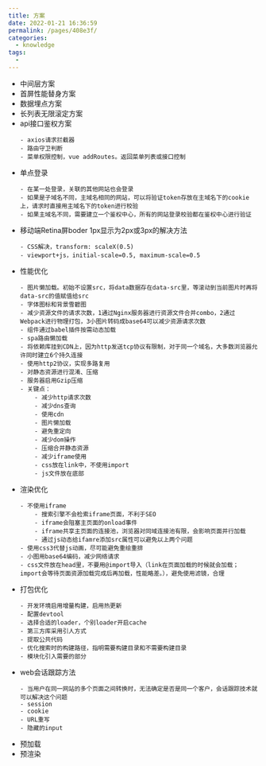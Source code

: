 ```yaml
---
title: 方案
date: 2022-01-21 16:36:59
permalink: /pages/408e3f/
categories:
  - knowledge
tags:
  - 
---
```


- 中间层方案
- 首屏性能替身方案
- 数据埋点方案
- 长列表无限滚定方案
- api接口鉴权方案
    ```
    - axios请求拦截器
    - 路由守卫判断
    - 菜单权限控制，vue addRoutes。返回菜单列表或接口控制
    ```
- 单点登录
    ```
    - 在某一处登录，关联的其他网站也会登录
    - 如果是子域名不同，主域名相同的网站，可以将验证token存放在主域名下的cookie上，请求时直接用主域名下的token进行校验
    - 如果主域名不同，需要建立一个鉴权中心，所有的网站登录校验都在鉴权中心进行验证
    ```
- 移动端Retina屏boder 1px显示为2px或3px的解决方法
    ```
    - CSS解决，transform: scaleX(0.5)
    - viewport+js，initial-scale=0.5, maximum-scale=0.5
    ```
- 性能优化
    ```
    - 图片懒加载。初始不设置src，将data数据存在data-src里，等滚动到当前图片时再将data-src的值赋值给src
    - 字体图标和背景雪碧图
    - 减少资源文件的请求次数，1通过Nginx服务器进行资源文件合并combo，2通过Webpack进行物理打包，3小图片转码成base64可以减少资源请求次数
    - 组件通过babel插件按需动态加载
    - spa路由懒加载
    - 将依赖库挂到CDN上，因为http发送tcp协议有限制，对于同一个域名，大多数浏览器允许同时建立6个持久连接
    - 使用http2协议，实现多路复用
    - 对静态资源进行混淆、压缩
    - 服务器启用Gzip压缩
    - 关键点：
        - 减少http请求次数
        - 减少dns查询
        - 使用cdn
        - 图片懒加载
        - 避免重定向
        - 减少dom操作
        - 压缩合并静态资源
        - 减少iframe使用
        - css放在link中，不使用import
        - js文件放在底部
    ```
- 渲染优化
    ```
    - 不使用iframe
        - 搜索引擎不会检索iframe页面，不利于SEO
        - iframe会阻塞主页面的onload事件
        - iframe共享主页面的连接池，浏览器对同域连接池有限，会影响页面并行加载
        - 通过js动态给ifamre添加src属性可以避免以上两个问题
    - 使用css3代替js动画，尽可能避免重绘重排
    - 小图用base64编码，减少网络请求
    - css文件放在head里，不要用@import导入（link在页面加载的时候就会加载；import会等待页面资源加载完成后再加载，性能略差。），避免使用滤镜，合理
    ```
- 打包优化
    ```
    - 开发环境启用增量构建，启用热更新
    - 配置devtool
    - 选择合适的loader，个别loader开启cache
    - 第三方库采用引人方式
    - 提取公共代码
    - 优化搜索时的构建路径，指明需要构建目录和不需要构建目录
    - 模块化引入需要的部分
    ```
- web会话跟踪方法
    ```
    - 当用户在同一网站的多个页面之间转换时，无法确定是否是同一个客户，会话跟踪技术就可以解决这个问题
    - session
    - cookie
    - URL重写
    - 隐藏的input
    ```
- 预加载
- 预渲染
